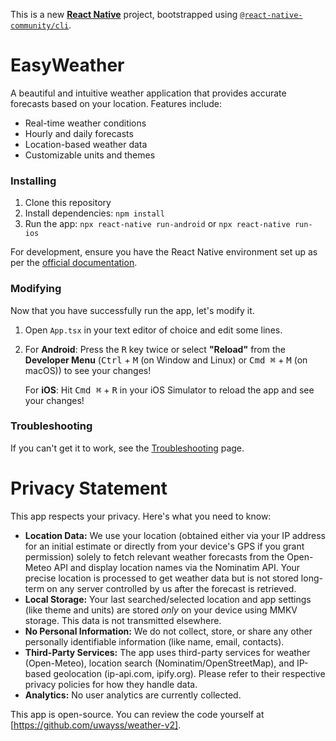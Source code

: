 This is a new [**React Native**](https://reactnative.dev) project, bootstrapped using [`@react-native-community/cli`](https://github.com/react-native-community/cli).

# EasyWeather

A beautiful and intuitive weather application that provides accurate forecasts based on your location. Features include:

- Real-time weather conditions
- Hourly and daily forecasts
- Location-based weather data
- Customizable units and themes

### Installing

1. Clone this repository
2. Install dependencies: `npm install`
3. Run the app: `npx react-native run-android` or `npx react-native run-ios`

For development, ensure you have the React Native environment set up as per the [official documentation](https://reactnative.dev/docs/environment-setup).

### Modifying

Now that you have successfully run the app, let's modify it.

1. Open `App.tsx` in your text editor of choice and edit some lines.
2. For **Android**: Press the <kbd>R</kbd> key twice or select **"Reload"** from the **Developer Menu** (<kbd>Ctrl</kbd> + <kbd>M</kbd> (on Window and Linux) or <kbd>Cmd ⌘</kbd> + <kbd>M</kbd> (on macOS)) to see your changes!

   For **iOS**: Hit <kbd>Cmd ⌘</kbd> + <kbd>R</kbd> in your iOS Simulator to reload the app and see your changes!

### Troubleshooting

If you can't get it to work, see the [Troubleshooting](https://reactnative.dev/docs/troubleshooting) page.

# Privacy Statement

This app respects your privacy. Here's what you need to know:

- **Location Data:** We use your location (obtained either via your IP address for an initial estimate or directly from your device's GPS if you grant permission) solely to fetch relevant weather forecasts from the Open-Meteo API and display location names via the Nominatim API. Your precise location is processed to get weather data but is not stored long-term on any server controlled by us after the forecast is retrieved.
- **Local Storage:** Your last searched/selected location and app settings (like theme and units) are stored _only_ on your device using MMKV storage. This data is not transmitted elsewhere.
- **No Personal Information:** We do not collect, store, or share any other personally identifiable information (like name, email, contacts).
- **Third-Party Services:** The app uses third-party services for weather (Open-Meteo), location search (Nominatim/OpenStreetMap), and IP-based geolocation (ip-api.com, ipify.org). Please refer to their respective privacy policies for how they handle data.
- **Analytics:** No user analytics are currently collected.

This app is open-source. You can review the code yourself at [https://github.com/uwayss/weather-v2].
